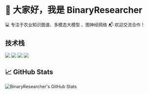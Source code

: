 # 👋 大家好，我是 BinaryResearcher

💻 专注于农业知识图谱、多模态大模型 、图神经网络 
📬 欢迎交流合作！  

## 技术栈
<img src="https://img.shields.io/badge/Python-3776AB?style=flat&logo=python&logoColor=white"/>
<img src="https://img.shields.io/badge/FastAPI-009688?style=flat&logo=fastapi"/>
<img src="https://img.shields.io/badge/Docker-2496ED?style=flat&logo=docker&logoColor=white"/>
<img src="https://img.shields.io/badge/MySQL-4479A1?style=flat&logo=mysql&logoColor=white"/>


## 📈 GitHub Stats
![BinaryResearcher's GitHub Stats](https://github-readme-stats.vercel.app/api?username=BinaryResearcher&show_icons=true&theme=default)
